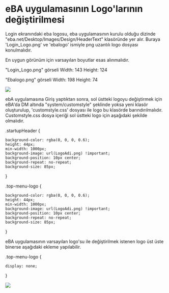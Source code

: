 # eBA uygulamasının Logo'larının değiştirilmesi

Login ekranındaki eba logosu, eba uygulamasının kurulu olduğu dizinde "eba.net/Desktop/Images/Design/HeaderText" klasöründe yer alır. 
Buraya 'Login_Logo.png' ve 'ebalogo' ismiyle png uzantılı logo dosyası konulmalıdır. 


En uygun görünüm için varsayılan boyutlar esas alınmalıdır.

"Login_Logo.png" görseli Width: 143 Height: 124

"Ebalogo.png" görseli  Width: 198 Height: 74

![](https://docsbimser.blob.core.windows.net/imagecontainer/1-9dcf5944-94eb-4395-9ed0-1d499cca68dd.png)

ebA uygulamasına Giriş yaptıktan sonra, sol üstteki logoyu değiştirmek için eBA'da DM altında "system/customstyle" şeklinde yoksa yeni klasör oluşturulup, 'customstyle.css' dosyası ile logo bu klasörde barındırılmalıdır. Customstyle.css dosya içeriği sol üstteki logo için aşağıdaki şekilde olmalıdır.

.startupHeader {

    background-color: rgba(0, 0, 0, 0.6);
    height: 44px;
    min-width: 1000px;
    background-image: url(LogoAdi.png) !important;
    background-position: 10px center;
    background-repeat: no-repeat;
    background-size: 85px;
}

.top-menu-logo {
    
    background-color: rgba(0, 0, 0, 0.6);
    height: 44px;
    min-width: 1000px;
    background-image: url(LogoAdi.png) !important;
    background-position: 10px center;
    background-repeat: no-repeat;
    background-size: 85px;
}

eBA uygulamasının varsayılan logo'su ile değiştirilmek istenen logo üst üste binerse aşağıdaki ekleme yapılabilir.

.top-menu-logo {

    display: none;
}

![](https://docsbimser.blob.core.windows.net/imagecontainer/2-0fc6d87d-6afc-48ac-a405-41e6e90fae53.png)

